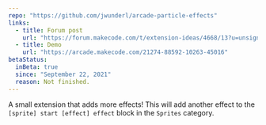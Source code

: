 ```yaml
---
repo: "https://github.com/jwunderl/arcade-particle-effects"
links:
  - title: Forum post
    url: "https://forum.makecode.com/t/extension-ideas/4668/13?u=unsignedarduino"
  - title: Demo
    url: "https://arcade.makecode.com/21274-88592-10263-45016"
betaStatus:
  inBeta: true
  since: "September 22, 2021"
  reason: Not finished.
---
```


A small extension that adds more effects! This will add another effect to the `[sprite] start [effect] effect` block in the `Sprites` category.
